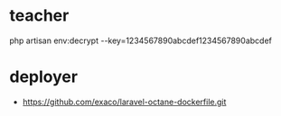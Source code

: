# teacher

php artisan env:decrypt --key=1234567890abcdef1234567890abcdef

# deployer
- https://github.com/exaco/laravel-octane-dockerfile.git